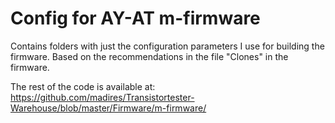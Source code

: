 # Config for AY-AT m-firmware

Contains folders with just the configuration parameters I use for building the firmware. Based on the recommendations in the file "Clones" in the firmware.

The rest of the code is available at:
https://github.com/madires/Transistortester-Warehouse/blob/master/Firmware/m-firmware/

